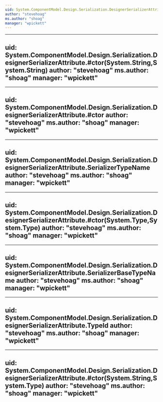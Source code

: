 ```yaml
---
uid: System.ComponentModel.Design.Serialization.DesignerSerializerAttribute
author: "stevehoag"
ms.author: "shoag"
manager: "wpickett"
---
```


---
uid: System.ComponentModel.Design.Serialization.DesignerSerializerAttribute.#ctor(System.String,System.String)
author: "stevehoag"
ms.author: "shoag"
manager: "wpickett"
---

---
uid: System.ComponentModel.Design.Serialization.DesignerSerializerAttribute.#ctor
author: "stevehoag"
ms.author: "shoag"
manager: "wpickett"
---

---
uid: System.ComponentModel.Design.Serialization.DesignerSerializerAttribute.SerializerTypeName
author: "stevehoag"
ms.author: "shoag"
manager: "wpickett"
---

---
uid: System.ComponentModel.Design.Serialization.DesignerSerializerAttribute.#ctor(System.Type,System.Type)
author: "stevehoag"
ms.author: "shoag"
manager: "wpickett"
---

---
uid: System.ComponentModel.Design.Serialization.DesignerSerializerAttribute.SerializerBaseTypeName
author: "stevehoag"
ms.author: "shoag"
manager: "wpickett"
---

---
uid: System.ComponentModel.Design.Serialization.DesignerSerializerAttribute.TypeId
author: "stevehoag"
ms.author: "shoag"
manager: "wpickett"
---

---
uid: System.ComponentModel.Design.Serialization.DesignerSerializerAttribute.#ctor(System.String,System.Type)
author: "stevehoag"
ms.author: "shoag"
manager: "wpickett"
---
